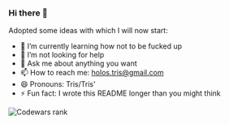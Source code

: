 ### Hi there 👋

Adopted some ideas with which I will now start:

- 🌱 I’m currently learning how not to be fucked up
- 🤔 I’m not looking for help
- 💬 Ask me about anything you want
- 📫 How to reach me: holos.tris@gmail.com
- 😄 Pronouns: Tris/Tris'
- ⚡ Fun fact: I wrote this README longer than you might think

![Codewars rank](https://www.codewars.com/users/Holos%20Tris/badges/large)

<!--
**HolosTris/HolosTris** is a ✨ _special_ ✨ repository because its `README.md` (this file) appears on your GitHub profile.

Here are some ideas to get you started:

- 🔭 I’m currently working on ...
- 🌱 I’m currently learning ...
- 👯 I’m looking to collaborate on ...
- 🤔 I’m looking for help with ...
- 💬 Ask me about ...
- 📫 How to reach me: ...
- 😄 Pronouns: ...
- ⚡ Fun fact: ...
-->
